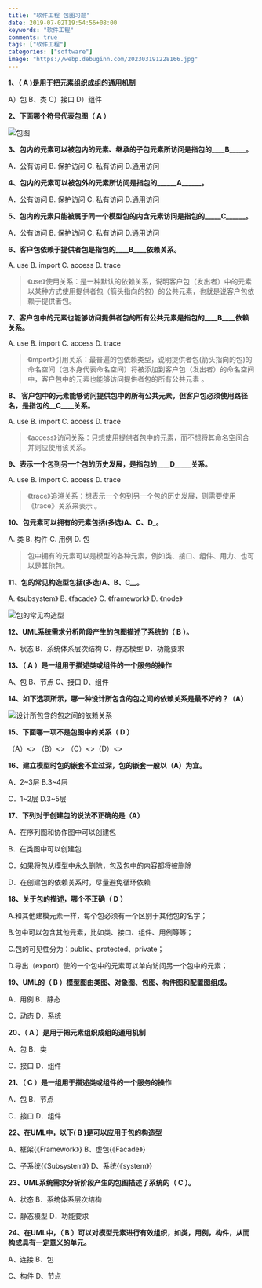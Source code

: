 ```yaml
---
title: "软件工程 包图习题"
date: 2019-07-02T19:54:56+08:00
keywords: "软件工程"
comments: true
tags: ["软件工程"]
categories: ["software"]
image: "https://webp.debuginn.com/202303191228166.jpg"
---
```


**1、（   A   )是用于把元素组织成组的通用机制**

A）包      B、类       C）接口        D）组件

**2、下面哪个符号代表包图（   A   ）**

![包图](https://webp.debuginn.com/202303211956908.png)

**3、包内的元素可以被包内的元素、继承的子包元素所访问是指包的____B_____。**

A．公有访问   B. 保护访问   C. 私有访问  D.通用访问

**4、包内的元素可以被包外的元素所访问是指包的______A______。**

A．公有访问   B. 保护访问   C. 私有访问  D.通用访问

**5、包内的元素只能被属于同一个模型包的内含元素访问是指包的_____C______。**

A．公有访问   B. 保护访问   C. 私有访问  D.通用访问

**6、客户包依赖于提供者包是指包的____B____依赖关系。**

A. use   B. import  C. access   D. trace

> 《use》使用关系：是一种默认的依赖关系，说明客户包（发出者）中的元素以某种方式使用提供者包（箭头指向的包）的公共元素，也就是说客户包依赖于提供者包。

**7、客户包中的元素也能够访问提供者包的所有公共元素是指包的____B____依赖关系。**

A. use   B. import  C. access   D. trace

> 《import》引用关系：最普遍的包依赖类型，说明提供者包(箭头指向的包)的命名空间（包本身代表命名空间）将被添加到客户包（发出者）的命名空间中，客户包中的元素也能够访问提供者包的所有公共元素 。

**8、 客户包中的元素能够访问提供包中的所有公共元素，但客户包必须使用路径名，是指包的__C____关系。**

A. use   B. import  C. access   D. trace

> 《access》访问关系：只想使用提供者包中的元素，而不想将其命名空间合并则应使用该关系。

**9、表示一个包到另一个包的历史发展，是指包的____D_____关系。**

A. use   B. import  C. access   D. trace

> 《trace》追溯关系：想表示一个包到另一个包的历史发展，则需要使用《trace》关系来表示 。

**10、包元素可以拥有的元素包括(多选)______A、C、D_______。**

A. 类  B. 构件  C. 用例   D. 包

> 包中拥有的元素可以是模型的各种元素，例如类、接口、组件、用力、也可以是其他包。

**11、包的常见构造型包括(多选)____A、B、C______。**

A. 《subsystem》  B. 《facade》  C. 《framework》  D. 《node》

![包的常见构造型](https://webp.debuginn.com/202303211959259.png)

**12、UML系统需求分析阶段产生的包图描述了系统的（  B  ）。**

A．状态        B．系统体系层次结构     C．静态模型    D．功能要求

**13、（ A ）是一组用于描述类或组件的一个服务的操作**

A、包     B、节点   C、接口    D、组件

**14、如下选项所示，哪一种设计所包含的包之间的依赖关系是最不好的？（A）**

![设计所包含的包之间的依赖关系](https://webp.debuginn.com/202303212001634.png)

**15、下面哪一项不是包图中的关系（   D   ）**

（A）<<use>>  （B）<<access>> （C）<<trace>>（D）<<stub>>

**16、建立模型时包的嵌套不宜过深，包的嵌套一般以（A）为宜。**

A．2~3层 B.3~4层

C．1~2层 D.3~5层

**17、下列对于创建包的说法不正确的是（A）**

A．在序列图和协作图中可以创建包

B．在类图中可以创建包

C．如果将包从模型中永久删除，包及包中的内容都将被删除

D．在创建包的依赖关系时，尽量避免循环依赖

**18、关于包的描述，哪个不正确（ D ）**

A.和其他建模元素一样，每个包必须有一个区别于其他包的名字；

B.包中可以包含其他元素，比如类、接口、组件、用例等等；

C.包的可见性分为：public、protected、private；

D.导出（export）使的一个包中的元素可以单向访问另一个包中的元素；

**19、UML的（ B ）模型图由类图、对象图、包图、构件图和配置图组成。**

A．用例                     B．静态

C．动态                     D．系统

**20、（ A ）是用于把元素组织成组的通用机制**

A．包                      B．类

C．接口                     D．组件

**21、（ C ）是一组用于描述类或组件的一个服务的操作**

A．包                      B．节点

C．接口                     D．组件

**22、在UML中，以下( B )是可以应用于包的构造型**

A、框架{《Framework》}            B、虚包{《Facade》}

C、子系统{《Subsystem》}          D、系统{《system》}

**23、UML系统需求分析阶段产生的包图描述了系统的（ C ）。**

A．状态                     B．系统体系层次结构

C．静态模型                    D．功能要求

**24、在UML中，（ B ）可以对模型元素进行有效组织，如类，用例，构件，从而构成具有一定意义的单元。**

A、连接                     B、包

C、构件                     D、节点

